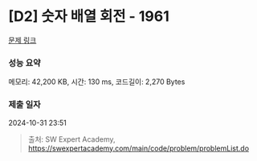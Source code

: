 # [D2] 숫자 배열 회전 - 1961 

[문제 링크](https://swexpertacademy.com/main/code/problem/problemDetail.do?contestProbId=AV5Pq-OKAVYDFAUq) 

### 성능 요약

메모리: 42,200 KB, 시간: 130 ms, 코드길이: 2,270 Bytes

### 제출 일자

2024-10-31 23:51



> 출처: SW Expert Academy, https://swexpertacademy.com/main/code/problem/problemList.do